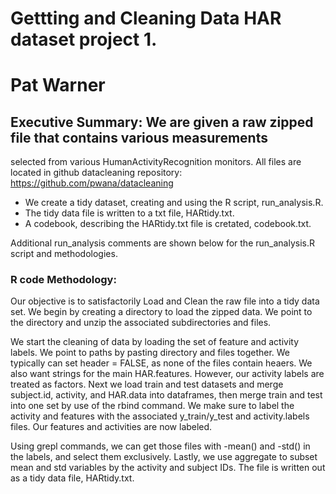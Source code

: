 # Gettting and Cleaning Data HAR dataset project 1.
# Pat Warner

## Executive Summary: We are given a raw zipped file that contains various measurements
selected from various HumanActivityRecognition monitors. All files are located
in github datacleaning repository:
https://github.com/pwana/datacleaning

* We create a tidy dataset, creating and using the R script, run_analysis.R.
* The tidy data file is written to a txt file, HARtidy.txt.
* A codebook, describing the HARtidy.txt file is cretated, codebook.txt.

Additional run_analysis comments are shown below for the run_analysis.R script and methodologies.

### R code Methodology:

Our objective is to satisfactorily
Load and Clean the raw file into a tidy data set. We begin by creating a directory to 
load the zipped data. We point to the directory and unzip the associated subdirectories and
files.

We start the cleaning of data by loading the set of feature and activity labels.
We point to paths by pasting directory and files together. We typically can
set header = FALSE, as none of the files contain heaers. We also want strings 
for the main HAR.features. However, our activity labels are treated as factors.
Next we load train and test datasets and merge subject.id, activity, and
HAR.data into dataframes, then merge train and test into one set by use of the rbind command.
We make sure to label the activity and features with the associated y_train/y_test and
activity.labels files. Our features and activities are now labeled.


Using grepl commands, we can get those files with -mean() and -std()
in the labels, and select them exclusively.
Lastly, we use aggregate to subset mean and std variables by the activity and subject IDs.
The file is written out as a tidy data file, HARtidy.txt.











